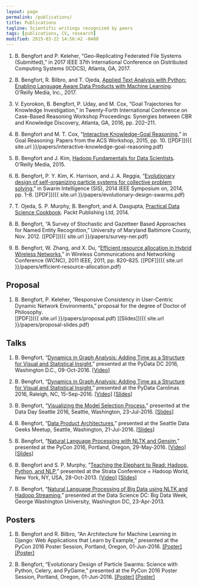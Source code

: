 ```yaml
---
layout: page
permalink: /publications/
title: Publications
tagline: Scientific writings recognized by peers
tags: [publications, CV, research]
modified: 2015-03-22 14:56:42 -0400
---
```


1. B. Bengfort and P. Keleher, “Geo-Replicating Federated File Systems (Submitted),” in 2017 IEEE 37th International Conference on Distributed Computing Systems (ICDCS), Atlanta, GA, 2017.

2. B. Bengfort, R. Bilbro, and T. Ojeda, [Applied Text Analysis with Python: Enabling Language Aware Data Products with Machine Learning](http://shop.oreilly.com/product/0636920052555.do). O’Reilly Media, Inc., 2017.

3. V. Eyorokon, B. Bengfort, P. Uday, and M. Cox, “Goal Trajectories for Knowledge Investigation,” in Twenty-Forth International Conference on Case-Based Reasoning Workshop Proceedings: Synergies between CBR and Knowledge Discovery, Atlanta, GA, 2016, pp. 202–211.

4. B. Bengfort and M. T. Cox, “[Interactive Knowledge-Goal Reasoning](http://www.cc.gatech.edu/~svattam/goal-reasoning/papers.html),” in Goal Reasoning: Papers from the ACS Workshop, 2015, pp. 10. [[PDF]]({{ site.url }}/papers/interactive-knowledge-goal-reasoning.pdf)

5. B. Bengfort and J. Kim, [Hadoop Fundamentals for Data Scientists](http://shop.oreilly.com/product/0636920035183.do). O’Reilly Media, 2015.

6. B. Bengfort, P. Y. Kim, K. Harrison, and J. A. Reggia, “[Evolutionary design of self-organizing particle systems for collective problem solving](http://ieeexplore.ieee.org/xpl/articleDetails.jsp?arnumber=7011790&punumber%3D6999010%26sortType%3Dasc_p_Sequence%26filter%3DAND%28p_IS_Number%3A7011763%29%26pageNumber%3D2),” in Swarm Intelligence (SIS), 2014 IEEE Symposium on, 2014, pp. 1–8. [[PDF]]({{ site.url }}/papers/evolutionary-design-swarms.pdf)

7. T. Ojeda, S. P. Murphy, B. Bengfort, and A. Dasgupta, [Practical Data Science Cookbook](https://www.packtpub.com/big-data-and-business-intelligence/practical-data-science-cookbook). Packt Publishing Ltd, 2014.

8. B. Bengfort, “A Survey of Stochastic and Gazetteer Based Approaches for Named Entity Recognition,” University of Maryland Baltimore County, Nov. 2012. [[PDF]]({{ site.url }}/papers/survey-ner.pdf)

9. B. Bengfort, W. Zhang, and X. Du, “[Efficient resource allocation in Hybrid Wireless Networks](http://ieeexplore.ieee.org/xpl/login.jsp?tp=&arnumber=5779238&url=http%3A%2F%2Fieeexplore.ieee.org%2Fxpls%2Fabs_all.jsp%3Farnumber%3D5779238),” in Wireless Communications and Networking Conference (WCNC), 2011 IEEE, 2011, pp. 820–825. [[PDF]]({{ site.url }}/papers/efficient-resource-allocation.pdf)

## Proposal

1. B. Bengfort, P. Keleher, “Responsive Consistency in User-Centric Dynamic Network Environments,” proposal for the degree of Doctor of Philosophy. <br /> [[PDF]]({{ site.url }}/papers/proposal.pdf) [[Slides]]({{ site.url }}/papers/proposal-slides.pdf)

## Talks

1. B. Bengfort, “[Dynamics in Graph Analysis: Adding Time as a Structure for Visual and Statistical Insight](http://pydata.org/dc2016/schedule/presentation/36/),” presented at the PyData DC 2016, Washington D.C., 09-Oct-2016. [[Video]](https://www.youtube.com/watch?v=QhMZ1PmlJn4)

2. B. Bengfort, “[Dynamics in Graph Analysis: Adding Time as a Structure for Visual and Statistical Insight](http://pydata.org/carolinas2016/schedule/presentation/39/),” presented at the PyData Carolinas 2016, Raleigh, NC, 15-Sep-2016. [[Video]](https://www.youtube.com/watch?v=RgixxVpfXDY&t=98s) [[Slides]](http://www.slideshare.net/BenjaminBengfort/dynamics-in-graph-analysis-pydata-carolinas-2016)

3. B. Bengfort, “[Visualizing the Model Selection Process](http://datadayseattle.com/sessions),” presented at the Data Day Seattle 2016, Seattle, Washington, 23-Jul-2016. [[Slides]](http://www.slideshare.net/BenjaminBengfort/visualizing-the-model-selection-process)

4. B. Bengfort, “[Data Product Architectures](http://www.meetup.com/seattle-data-geeks/events/230377963/),” presented at the Seattle Data Geeks Meetup, Seattle, Washington, 21-Jul-2016. [[Slides]](http://www.slideshare.net/BenjaminBengfort/data-product-architectures)

5. B. Bengfort, “[Natural Language Processing with NLTK and Gensim](https://us.pycon.org/2016/schedule/presentation/1597/),” presented at the PyCon 2016, Portland, Oregon, 29-May-2016. [[Video]](https://www.youtube.com/watch?v=itKNpCPHq3I) [[Slides]](http://pycon.districtdatalabs.com/tutorial/#/title)

6. B. Bengfort and S. P. Murphy, “[Teaching the Elephant to Read: Hadoop, Python, and NLP](http://strataconf.com/stratany2013/public/schedule/detail/30806),” presented at the Strata Conference + Hadoop World, New York, NY, USA, 28-Oct-2013. [[Video]](https://youtu.be/2642kr9-cB0) [[Slides]](https://github.com/bbengfort/strata-teaching-the-elephant-to-read)

7. B. Bengfort, “[Natural Language Processing of Big Data using NLTK and Hadoop Streaming](http://www.meetup.com/Data-Science-DC/events/109386702/),” presented at the Data Science DC: Big Data Week, George Washington University, Washington DC, 23-Apr-2013.

## Posters

1. B. Bengfort and R. Bilbro, “An Architecture for Machine Learning in Django: Web Applications that Learn by Example,” presented at the PyCon 2016 Poster Session, Portland, Oregon, 01-Jun-2016. [[Poster]](http://pycon.districtdatalabs.com/posters/machine-learning/horizontal/ddl-machine-learning-print.pdf) [[Poster]](http://pycon.districtdatalabs.com/posters/machine-learning/vertical/ddl-machine-learning-vert.pdf)

2. B. Bengfort, “Evolutionary Design of Particle Swarms: Science with Python, Celery, and PyGame,” presented at the PyCon 2016 Poster Session, Portland, Oregon, 01-Jun-2016. [[Poster]](http://pycon.districtdatalabs.com/posters/python-for-science/horizontal/ddl-python-for-science-horz-print.pdf) [[Poster]](http://pycon.districtdatalabs.com/posters/python-for-science/vertical/ddl-python-for-science-print.pdf)
